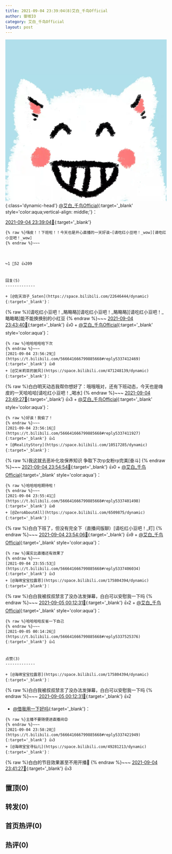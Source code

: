 ```yaml
---
title: 2021-09-04 23:39:04(8)艾白_千鸟Official
author: 御坂IO
category: 艾白_千鸟Official
layout: post
---
```


![img](/images/9ae8b9445fd0665cc014d9080156a45271be73c6.jpg){:class='dynamic-head'}
[@艾白_千鸟Official](https://space.bilibili.com/334537711/dynamic){:target='_blank' style='color:aqua;vertical-align: middle;'}：

[2021-09-04 23:39:04🔗](https://t.bilibili.com/566641666799885668){:target='_blank'}

~~~
{% raw %}嗨皮！！下班啦！！今天也是开心直播的一天好诶~[请吃红小豆吧！_wow][请吃红小豆吧！_wow]
{% endraw %}~~~



↪️1 💬52 👍209


回复(5)
-------------

+ [@佐天泪子_Saten](https://space.bilibili.com/22646444/dynamic){:target='_blank'}：
~~~
{% raw %}[请吃红小豆吧！_略略略][请吃红小豆吧！_略略略][请吃红小豆吧！_略略略]能不能换换别的小红豆
{% endraw %}~~~
[2021-09-04 23:43:40🔗](https://t.bilibili.com/566641666799885668#reply5337325928){:target='_blank'} 👍0
    + [@艾白_千鸟Official](https://space.bilibili.com/334537711/dynamic){:target='_blank' style='color:aqua'}：
~~~
{% raw %}哈哈哈哈哈下次
{% endraw %}~~~
[2021-09-04 23:56:29🔗](https://t.bilibili.com/566641666799885668#reply5337412469){:target='_blank'} 👍0
+ [@艾米莉亚的披风](https://space.bilibili.com/471248139/dynamic){:target='_blank'}：
~~~
{% raw %}白白明天动态我帮你想好了：哦哦哦对，还有下班动态，今天也是嗨皮的一天哈哈哈[请吃红小豆吧！_喝水]
{% endraw %}~~~
[2021-09-04 23:49:27🔗](https://t.bilibili.com/566641666799885668#reply5337361571){:target='_blank'} 👍3
    + [@艾白_千鸟Official](https://space.bilibili.com/334537711/dynamic){:target='_blank' style='color:aqua'}：
~~~
{% raw %}好诶！我偷了！
{% endraw %}~~~
[2021-09-04 23:56:16🔗](https://t.bilibili.com/566641666799885668#reply5337411927){:target='_blank'} 👍1
+ [@RealityStory](https://space.bilibili.com/10517285/dynamic){:target='_blank'}：
~~~
{% raw %}我这就去恶补化妆保养知识 争取下次rp女粉rp完美[奋斗]
{% endraw %}~~~
[2021-09-04 23:54:54🔗](https://t.bilibili.com/566641666799885668#reply5337389889){:target='_blank'} 👍0
    + [@艾白_千鸟Official](https://space.bilibili.com/334537711/dynamic){:target='_blank' style='color:aqua'}：
~~~
{% raw %}哈哈哈哈期待啦！
{% endraw %}~~~
[2021-09-04 23:55:41🔗](https://t.bilibili.com/566641666799885668#reply5337401498){:target='_blank'} 👍0
+ [@ZeroAboutAll](https://space.bilibili.com/6509875/dynamic){:target='_blank'}：
~~~
{% raw %}白白下班了，但没有完全下（直播间版聊）[请吃红小豆吧！_盯]
{% endraw %}~~~
[2021-09-04 23:54:06🔗](https://t.bilibili.com/566641666799885668#reply5337396722){:target='_blank'} 👍9
    + [@艾白_千鸟Official](https://space.bilibili.com/334537711/dynamic){:target='_blank' style='color:aqua'}：
~~~
{% raw %}属实比直播还有效果了
{% endraw %}~~~
[2021-09-04 23:55:53🔗](https://t.bilibili.com/566641666799885668#reply5337406034){:target='_blank'} 👍3
+ [@海绵宝宝拉露恩](https://space.bilibili.com/175804394/dynamic){:target='_blank'}：
~~~
{% raw %}白白我被叔叔禁言了没办法发弹幕，白白可以安慰我一下吗
{% endraw %}~~~
[2021-09-05 00:12:31🔗](https://t.bilibili.com/566641666799885668#reply5337509226){:target='_blank'} 👍2
    + [@艾白_千鸟Official](https://space.bilibili.com/334537711/dynamic){:target='_blank' style='color:aqua'}：
~~~
{% raw %}哈哈哈哈反省一下自己
{% endraw %}~~~
[2021-09-05 00:14:26🔗](https://t.bilibili.com/566641666799885668#reply5337525376){:target='_blank'} 👍1


点赞(3)
-------------

+ [@海绵宝宝拉露恩](https://space.bilibili.com/175804394/dynamic){:target='_blank'}：
~~~
{% raw %}白白我被叔叔禁言了没办法发弹幕，白白可以安慰我一下吗
{% endraw %}~~~
[2021-09-05 00:12:31🔗](https://t.bilibili.com/566641666799885668#reply5337509226){:target='_blank'} 👍2
+ [@借我用一下好吗](https://space.bilibili.com/49564387/dynamic){:target='_blank'}：
~~~
{% raw %}主播不要随便进直播间😡
{% endraw %}~~~
[2021-09-04 23:58:20🔗](https://t.bilibili.com/566641666799885668#reply5337421949){:target='_blank'} 👍3
+ [@海绵宝宝寻仙儿](https://space.bilibili.com/49281213/dynamic){:target='_blank'}：
~~~
{% raw %}白白的节目效果甚至不用开播🤣
{% endraw %}~~~
[2021-09-04 23:41:27🔗](https://t.bilibili.com/566641666799885668#reply5337310313){:target='_blank'} 👍3


置顶(0)
-------------



转发(0)
-------------



首页热评(0)
-------------



热评(0)
-------------



